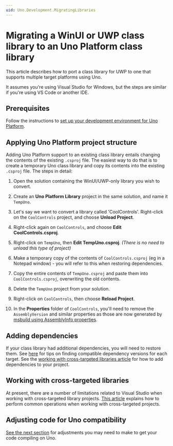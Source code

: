 ```yaml
---
uid: Uno.Development.MigratingLibraries
---
```


# Migrating a WinUI or UWP class library to an Uno Platform class library

This article describes how to port a class library for UWP to one that supports multiple target platforms using Uno. 

It assumes you're using Visual Studio for Windows, but the steps are similar if you're using VS Code or another IDE.

## Prerequisites

Follow the instructions to [set up your development environment for Uno Platform](get-started.md).

## Applying Uno Platform project structure

Adding Uno Platform support to an existing class library entails changing the contents of the existing `.csproj` file. The easiest way to do that is to create a temporary Uno class library and copy its contents into the existing `.csproj` file. The steps in detail:

1. Open the solution containing the WinUI/UWP-only library you wish to convert.

2. Create an **Uno Platform Library** project in the same solution, and name it `TempUno`.

3. Let's say we want to convert a library called 'CoolControls'. Right-click on the `CoolControls` project, and choose **Unload Project**.

4. Right-click again on `CoolControls`, and choose **Edit CoolControls.csproj**.

5. Right-click on `TempUno`, then **Edit TempUno.csproj**. _(There is no need to unload this type of project)_

6. Make a temporary copy of the contents of `CoolControls.csproj` (eg in a Notepad window) - you will refer to this when restoring dependencies.

7. Copy the entire contents of `TempUno.csproj` and paste them into `CoolControls.csproj`, overwriting the old contents.

8. Delete the `TempUno` project from your solution.

9. Right-click on `CoolControls`, then choose **Reload Project**. 

10. In the **Properties** folder of `CoolControls`, you'll need to remove the `AssemblyVersion` and similar properties as those are now generated by [msbuild using AssemblyInfo properties](https://docs.microsoft.com/en-us/dotnet/core/tools/csproj#assemblyinfo-properties).

## Adding dependencies

If your class library had additional dependencies, you will need to restore them. See [here](migrating-before-you-start.md) for tips on finding compatible dependency versions for each target. See the [working with cross-targeted libraries article](cross-targeted-libraries.md) for how to add dependencies to your project.

## Working with cross-targeted libraries

At present, there are a number of limitations related to Visual Studio when working with cross-targeted library projects. [This article](cross-targeted-libraries.md) explains how to perform common operations when working with cross-targeted projects.

## Adjusting code for Uno compatibility

[See the next section](migrating-guidance.md) for adjustments you may need to make to get your code compiling on Uno.
